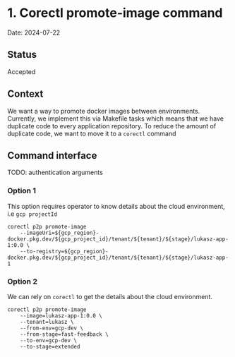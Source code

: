 # 1. Corectl promote-image command

Date: 2024-07-22

## Status

Accepted

## Context

We want a way to promote docker images between environments.
Currently, we implement this via Makefile tasks which means that we have duplicate code to every application 
repository. To reduce the amount of duplicate code, we want to move it to a `corectl` command

## Command interface

TODO: authentication arguments

### Option 1

This option requires operator to know details about the cloud environment, i.e `gcp projectId`

```shell
corectl p2p promote-image 
    --imageUri=${gcp_region}-docker.pkg.dev/${gcp_project_id}/tenant/${tenant}/${stage}/lukasz-app-1:0.0 \ 
    --to-registry=${gcp_region}-docker.pkg.dev/${gcp_project_id}/tenant/${tenant}/${stage}/lukasz-app-1
```

### Option 2

We can rely on `corectl` to get the details about the cloud environment. 

```shell
corectl p2p promote-image 
    --image=lukasz-app-1:0.0 \
    --tenant=lukasz \
    --from-env=gcp-dev \
    --from-stage=fast-feedback \
    --to-env=gcp-dev \
    --to-stage=extended
```
